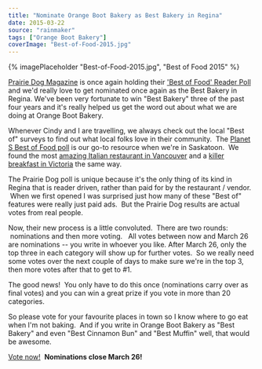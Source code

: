 ```yaml
---
title: "Nominate Orange Boot Bakery as Best Bakery in Regina"
date: 2015-03-22
source: "rainmaker"
tags: ["Orange Boot Bakery"]
coverImage: "Best-of-Food-2015.jpg"
---
```

{% imagePlaceholder "Best-of-Food-2015.jpg", "Best of Food 2015" %}


[Prairie Dog Magazine](http://www.prairiedogmag.com/) is once again holding their ['Best of Food' Reader Poll](http://prairedogmag.secondstreetapp.com/l/Best-of-Food-2015/Welcome) and we'd really love to get nominated once again as the Best Bakery in Regina. We've been very fortunate to win "Best Bakery" three of the past four years and it's really helped us get the word out about what we are doing at Orange Boot Bakery.

Whenever Cindy and I are travelling, we always check out the local "Best of" surveys to find out what local folks love in their community.  The [Planet S Best of Food poll](http://www.planetsmag.com/bestfood) is our go-to resource when we're in Saskatoon.  We found the most [amazing Italian restaurant in Vancouver](http://nookrestaurant.ca/) and a [killer breakfast in Victoria](http://www.shinecafe.ca/) the same way.

The Prairie Dog poll is unique because it's the only thing of its kind in Regina that is reader driven, rather than paid for by the restaurant / vendor.  When we first opened I was surprised just how many of these "Best of" features were really just paid ads.  But the Prairie Dog results are actual votes from real people.

Now, their new process is a little convoluted.  There are two rounds:  nominations and then more voting.   All votes between now and March 26 are nominations -- you write in whoever you like. After March 26, only the top three in each category will show up for further votes.  So we really need some votes over the next couple of days to make sure we're in the top 3, then more votes after that to get to #1.

The good news!  You only have to do this once (nominations carry over as final votes) and you can win a great prize if you vote in more than 20 categories.

So please vote for your favourite places in town so I know where to go eat when I'm not baking.  And if you write in Orange Boot Bakery as "Best Bakery" and even "Best Cinnamon Bun" and "Best Muffin" well, that would be awesome.

[Vote now!](http://prairedogmag.secondstreetapp.com/l/Best-of-Food-2015/Ballot/ShoppingampServices)  **Nominations close March 26!**
